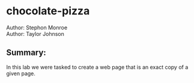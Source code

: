 # chocolate-pizza
Author: Stephon Monroe<br>
Author: Taylor Johnson
## Summary:
In this lab we were tasked to create a web page that is an exact copy of a given page.

